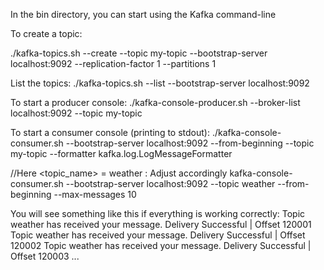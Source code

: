 In the bin directory, you can start using the Kafka command-line

To create a topic:

./kafka-topics.sh --create --topic my-topic --bootstrap-server localhost:9092 --replication-factor 1 --partitions 1

List the topics:
./kafka-topics.sh --list --bootstrap-server localhost:9092

To start a producer console:
./kafka-console-producer.sh --broker-list localhost:9092 --topic my-topic

To start  a consumer console (printing to stdout):
./kafka-console-consumer.sh --bootstrap-server localhost:9092 --from-beginning --topic my-topic --formatter kafka.log.LogMessageFormatter

//Here <topic_name> = weather : Adjust accordingly
kafka-console-consumer.sh --bootstrap-server localhost:9092 --topic weather --from-beginning --max-messages 10


You will see something like this if everything is working correctly:
Topic weather has received your message. Delivery Successful | Offset 120001
Topic weather has received your message. Delivery Successful | Offset 120002
Topic weather has received your message. Delivery Successful | Offset 120003
...

